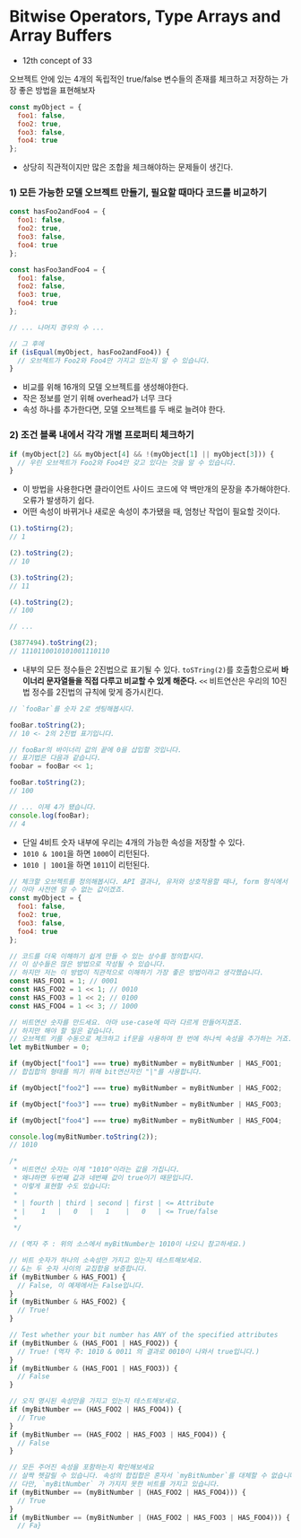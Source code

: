 # Bitwise Operators, Type Arrays and Array Buffers

- 12th concept of 33

오브젝트 안에 있는 4개의 독립적인 true/false 변수들의 존재를 체크하고 저장하는 가장 좋은 방법을 표현해보자

```js
const myObject = {
  foo1: false,
  foo2: true,
  foo3: false,
  foo4: true
};
```

- 상당히 직관적이지만 많은 조합을 체크해야하는 문제들이 생긴다.

### 1) 모든 가능한 모델 오브젝트 만들기, 필요할 때마다 코드를 비교하기

```js
const hasFoo2andFoo4 = {
  foo1: false,
  foo2: true,
  foo3: false,
  foo4: true
};

const hasFoo3andFoo4 = {
  foo1: false,
  foo2: false,
  foo3: true,
  foo4: true
};

// ... 나머지 경우의 수 ...

// 그 후에
if (isEqual(myObject, hasFoo2andFoo4)) {
  // 오브젝트가 Foo2와 Foo4만 가지고 있는지 알 수 있습니다.
}
```

- 비교를 위해 16개의 모델 오브젝트를 생성해야한다.
- 작은 정보를 얻기 위해 overhead가 너무 크다
- 속성 하나를 추가한다면, 모델 오브젝트를 두 배로 늘려야 한다.

### 2) 조건 블록 내에서 각각 개별 프로퍼티 체크하기

```js
if (myObject[2] && myObject[4] && !(myObject[1] || myObject[3])) {
  // 우린 오브젝트가 Foo2와 Foo4만 갖고 있다는 것을 알 수 있습니다.
}
```

- 이 방법을 사용한다면 클라이언트 사이드 코드에 약 백만개의 문장을 추가해야한다. 오류가 발생하기 쉽다.
- 어떤 속성이 바뀌거나 새로운 속성이 추가됐을 때, 엄청난 작업이 필요할 것이다.

```js
(1).toStirng(2);
// 1

(2).toString(2);
// 10

(3).toString(2);
// 11

(4).toString(2);
// 100

// ...

(3877494).toString(2);
// 1110110010101001110110
```

- 내부의 모든 정수들은 2진법으로 표기될 수 있다. `toSTring(2)`를 호출함으로써 **바이너리 문자열들을 직접 다루고 비교할 수 있게 해준다.** `<<` 비트연산은 우리의 10진법 정수를 2진법의 규칙에 맞게 증가시킨다.

```js
// `fooBar`를 숫자 2로 셋팅해봅시다.

fooBar.toString(2);
// 10 <- 2의 2진법 표기입니다.

// fooBar의 바이너리 값의 끝에 0을 삽입할 것입니다.
// 표기법은 다음과 같습니다.
foobar = fooBar << 1;

fooBar.toString(2);
// 100

// ... 이제 4가 됐습니다.
console.log(fooBar);
// 4
```

- 단일 4비트 숫자 내부에 우리는 4개의 가능한 속성을 저장할 수 있다.
- `1010 & 1001`을 하면 `1000`이 리턴된다.
- `1010 | 1001`을 하면 `1011`이 리턴된다.

```js
// 체크할 오브젝트를 정의해봅시다. API 결과나, 유저와 상호작용할 때나, form 형식에서 불러질 수 있습니다.
// 아마 사전엔 알 수 없는 값이겠죠.
const myObject = {
  foo1: false,
  foo2: true,
  foo3: false,
  foo4: true
};

// 코드를 더욱 이해하기 쉽게 만들 수 있는 상수를 정의합시다.
// 이 상수들은 많은 방법으로 작성될 수 있습니다.
// 하지만 저는 이 방법이 직관적으로 이해하기 가장 좋은 방법이라고 생각했습니다.
const HAS_FOO1 = 1; // 0001
const HAS_FOO2 = 1 << 1; // 0010
const HAS_FOO3 = 1 << 2; // 0100
const HAS_FOO4 = 1 << 3; // 1000

// 비트연산 숫자를 만드세요. 아마 use-case에 따라 다르게 만들어지겠죠.
// 하지만 해야 할 일은 같습니다.
// 오브젝트 키를 수동으로 체크하고 if문을 사용하여 한 번에 하나씩 속성을 추가하는 거죠.
let myBitNumber = 0;

if (myObject["foo1"] === true) myBitNumber = myBitNumber | HAS_FOO1;
// 합집합의 형태를 띄기 위해 bit연산자인 "|"를 사용합니다.

if (myObject["foo2"] === true) myBitNumber = myBitNumber | HAS_FOO2;

if (myObject["foo3"] === true) myBitNumber = myBitNumber | HAS_FOO3;

if (myObject["foo4"] === true) myBitNumber = myBitNumber | HAS_FOO4;

console.log(myBitNumber.toString(2));
// 1010

/*
 * 비트연산 숫자는 이제 "1010"이라는 값을 가집니다.
 * 왜냐하면 두번째 값과 네번째 값이 true이기 때문입니다.
 * 이렇게 표현할 수도 있습니다:
 *
 * | fourth | third | second | first | <= Attribute
 * |    1   |   0   |   1    |   0   | <= True/false
 *
 */
```

```js
// (역자 주 : 위의 소스에서 myBitNumber는 1010이 나오니 참고하세요.)

// 비트 숫자가 하나의 소속성만 가지고 있는지 테스트해보세요.
// &는 두 숫자 사이의 교집합을 보증합니다.
if (myBitNumber & HAS_FOO1) {
  // False, 이 예제에서는 False입니다.
}
if (myBitNumber & HAS_FOO2) {
  // True!
}

// Test whether your bit number has ANY of the specified attributes
if (myBitNumber & (HAS_FOO1 | HAS_FOO2)) {
  // True! (역자 주: 1010 & 0011 의 결과로 0010이 나와서 true입니다.)
}
if (myBitNumber & (HAS_FOO1 | HAS_FOO3)) {
  // False
}

// 오직 명시된 속성만을 가지고 있는지 테스트해보세요.
if (myBitNumber == (HAS_FOO2 | HAS_FOO4)) {
  // True
}
if (myBitNumber == (HAS_FOO2 | HAS_FOO3 | HAS_FOO4)) {
  // False
}

// 모든 주어진 속성을 포함하는지 확인해보세요
// 살짝 헷갈릴 수 있습니다. 속성의 합집합은 혼자서 `myBitNumber`를 대체할 수 없습니다.
// 다만, `myBitNumber` 가 가지지 못한 비트를 가지고 있습니다.
if (myBitNumber == (myBitNumber | (HAS_FOO2 | HAS_FOO4))) {
  // True
}
if (myBitNumber == (myBitNumber | (HAS_FOO2 | HAS_FOO3 | HAS_FOO4))) {
  // Fa}
```
